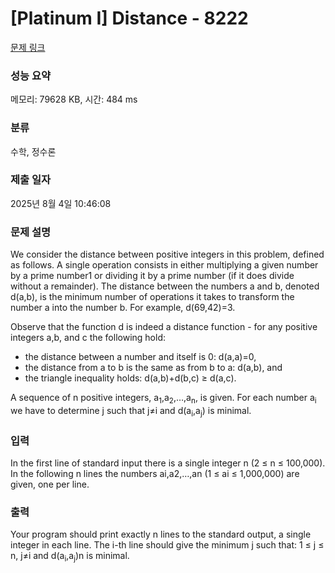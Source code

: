 # [Platinum I] Distance - 8222 

[문제 링크](https://www.acmicpc.net/problem/8222) 

### 성능 요약

메모리: 79628 KB, 시간: 484 ms

### 분류

수학, 정수론

### 제출 일자

2025년 8월 4일 10:46:08

### 문제 설명

<p>We consider the distance between positive integers in this problem, defined as follows. A single operation consists in either multiplying a given number by a prime number1 or dividing it by a prime number (if it does divide without a remainder). The distance between the numbers a and b, denoted d(a,b), is the minimum number of operations it takes to transform the number a into the number b. For example, d(69,42)=3.</p>

<p>Observe that the function d is indeed a distance function - for any positive integers a,b,  and c the following hold:</p>

<ul>
	<li>the distance between a number and itself is 0: d(a,a)=0,</li>
	<li>the distance from a to b is the same as from b to a: d(a,b), and</li>
	<li>the triangle inequality holds: d(a,b)+d(b,c) ≥ d(a,c).</li>
</ul>

<p>A sequence of n positive integers, a<sub>1</sub>,a<sub>2</sub>,…,a<sub>n</sub>, is given. For each number a<sub>i</sub> we have to determine j such that j≠i and d(a<sub>i</sub>,a<sub>j</sub>) is minimal.</p>

### 입력 

 <p>In the first line of standard input there is a single integer n (2 ≤ n ≤ 100,000). In the following n lines the numbers ai,a2,…,an (1 ≤ ai ≤ 1,000,000) are given, one per line.</p>

<p> </p>

### 출력 

 <p>Your program should print exactly n lines to the standard output, a single integer in each line. The i-th line should give the minimum j such that: 1 ≤ j ≤ n, j≠i and d(a<sub>i</sub>,a<sub>j</sub>)n is minimal.</p>

<p> </p>


